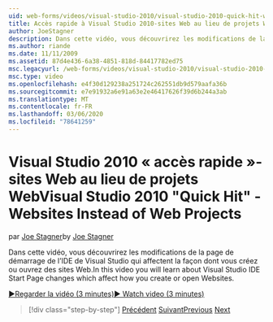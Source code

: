 ```yaml
---
uid: web-forms/videos/visual-studio-2010/visual-studio-2010-quick-hit-websites-instead-of-web-projects
title: Accès rapide à Visual Studio 2010-sites Web au lieu de projets Web | Microsoft Docs
author: JoeStagner
description: Dans cette vidéo, vous découvrirez les modifications de la page de démarrage de l’IDE de Visual Studio qui affectent la façon dont vous créez ou ouvrez des sites Web.
ms.author: riande
ms.date: 11/11/2009
ms.assetid: 87d4e436-6a38-4851-818d-84417782ed75
msc.legacyurl: /web-forms/videos/visual-studio-2010/visual-studio-2010-quick-hit-websites-instead-of-web-projects
msc.type: video
ms.openlocfilehash: e4f30d129238a251724c262551db9d579aafa36b
ms.sourcegitcommit: e7e91932a6e91a63e2e46417626f39d6b244a3ab
ms.translationtype: MT
ms.contentlocale: fr-FR
ms.lasthandoff: 03/06/2020
ms.locfileid: "78641259"
---
```

# <a name="visual-studio-2010-quick-hit---websites-instead-of-web-projects"></a><span data-ttu-id="4cf22-103">Visual Studio 2010 « accès rapide »-sites Web au lieu de projets Web</span><span class="sxs-lookup"><span data-stu-id="4cf22-103">Visual Studio 2010 "Quick Hit" - Websites Instead of Web Projects</span></span>

<span data-ttu-id="4cf22-104">par [Joe Stagner](https://github.com/JoeStagner)</span><span class="sxs-lookup"><span data-stu-id="4cf22-104">by [Joe Stagner](https://github.com/JoeStagner)</span></span>

<span data-ttu-id="4cf22-105">Dans cette vidéo, vous découvrirez les modifications de la page de démarrage de l’IDE de Visual Studio qui affectent la façon dont vous créez ou ouvrez des sites Web.</span><span class="sxs-lookup"><span data-stu-id="4cf22-105">In this video you will learn about Visual Studio IDE Start Page changes which affect how you create or open Websites.</span></span> 

[<span data-ttu-id="4cf22-106">&#9654;Regarder la vidéo (3 minutes)</span><span class="sxs-lookup"><span data-stu-id="4cf22-106">&#9654; Watch video (3 minutes)</span></span>](https://channel9.msdn.com/Blogs/ASP-NET-Site-Videos/visual-studio-2010-quick-hit-websites-instead-of-web-projects)

> [!div class="step-by-step"]
> <span data-ttu-id="4cf22-107">[Précédent](visual-studio-2010-quick-hit-new-multi-targeting.md)
> [Suivant](visual-studio-2010-quick-hit-snippets-intellisense.md)</span><span class="sxs-lookup"><span data-stu-id="4cf22-107">[Previous](visual-studio-2010-quick-hit-new-multi-targeting.md)
[Next](visual-studio-2010-quick-hit-snippets-intellisense.md)</span></span>

